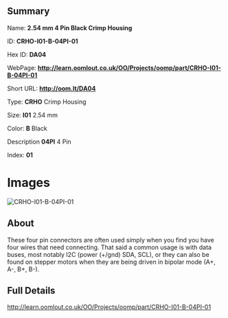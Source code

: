 

## Summary
 
Name: __2.54 mm 4 Pin Black Crimp Housing__

ID: __CRHO-I01-B-04PI-01__

Hex ID: __DA04__

WebPage: __http://learn.oomlout.co.uk/OO/Projects/oomp/part/CRHO-I01-B-04PI-01__

Short URL: __http://oom.lt/DA04__


Type: __CRHO__ Crimp Housing 

Size: __I01__ 2.54 mm 

Color: __B__ Black 

Description __04PI__ 4 Pin 

Index: __01__


# Images
![CRHO-I01-B-04PI-01](http://oomlout.com/oomp-gen/parts/CRHO-I01-B-04PI-01/CRHO-I01-B-04PI-01_420.jpg)

## About

These four pin connectors are often used simply when you find you have four wires that need connecting. That said a common usage is with data buses, most notably I2C (power (+/gnd) SDA, SCL), or they can also be found on stepper motors when they are being driven in bipolar mode (A+, A-, B+, B-).

## Full Details

 http://learn.oomlout.co.uk/OO/Projects/oomp/part/CRHO-I01-B-04PI-01














